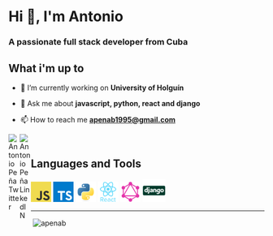 <h1 align="left">Hi 👋, I'm Antonio</h1>
<h3 align="left">A passionate full stack developer from Cuba</h3>


## What i'm up to

- 🔭 I’m currently working on **University of Holguín**

- 💬 Ask me about **javascript, python, react and django**

- 📫 How to reach me **apenab1995@gmail.com**


<a href="https://twitter.com/apenab1995"> 
<img align="left" alt="Antonio Peña Twitter" width="22px" src="https://icongr.am/fontawesome/twitter.svg?size=128&color=70c8ff" /> 
</a>
<a href="https://www.linkedin.com/in/antonio-pe%C3%B1a-batista-880b89196">
<img align="left" alt="Antonio Peña LinkedIN" width="22px" src="https://icongr.am/fontawesome/linkedin.svg?size=128&color=70c8ff" />
</a>


<br />

## Languages and Tools
<code><img height="40" src="https://raw.githubusercontent.com/github/explore/80688e429a7d4ef2fca1e82350fe8e3517d3494d/topics/javascript/javascript.png"></code>
<code><img height="40" src="https://raw.githubusercontent.com/github/explore/80688e429a7d4ef2fca1e82350fe8e3517d3494d/topics/typescript/typescript.png"></code>
<code><img src="https://raw.githubusercontent.com/devicons/devicon/master/icons/python/python-original.svg" alt="python" width="40" height="40" /></code>
<code><img src="https://raw.githubusercontent.com/devicons/devicon/master/icons/react/react-original-wordmark.svg" alt="react" width="40" height="40" /></code>
<code><img height="40" src="https://raw.githubusercontent.com/github/explore/80688e429a7d4ef2fca1e82350fe8e3517d3494d/topics/graphql/graphql.png"></code>
<code><img src="https://raw.githubusercontent.com/devicons/devicon/master/icons/django/django-original.svg" alt="django" width="45" height="45"/></code> 

____
<p>&nbsp;<img align="center" src="https://github-readme-stats.vercel.app/api?username=apenab&show_icons=true&locale=en" alt="apenab" /></p>


